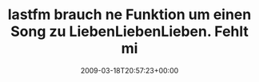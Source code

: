 ---
retweeted: false
source: <a href="http://twitter.com" rel="nofollow">Twitter Web Client</a>
entities:
  hashtags:
  - text: lastfm
    indices:
    - '0'
    - '7'
  symbols: []
  user_mentions: []
  urls: []
display_text_range:
- '0'
- '95'
favorite_count: '0'
id_str: '1350564928'
truncated: false
retweet_count: '0'
id: '1350564928'
created_at: Wed Mar 18 20:57:23 +0000 2009
favorited: false
full_text: '#lastfm brauch ne Funktion um einen Song zu LiebenLiebenLieben. Fehlt
  mir grad für "A far cry".'
lang: de
tags:
- lastfm
- pesos/twitter
date: '2009-03-18T20:57:23+00:00'
src: https://twitter.com/bascht/status/1350564928
original_url: https://twitter.com/bascht/status/1350564928
type: twitter_tweet
text: '#lastfm brauch ne Funktion um einen Song zu LiebenLiebenLieben. Fehlt mir grad
  für "A far cry".'
title: lastfm brauch ne Funktion um einen Song zu LiebenLiebenLieben. Fehlt mi

---